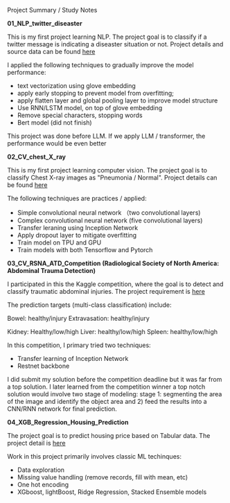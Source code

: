 Project Summary / Study Notes
 
**01_NLP_twitter_diseaster**

This is my first project learning NLP. The project goal is to classify if a twitter message is indicating a diseaster situation or not. Project details and source data can be found [here](https://www.kaggle.com/competitions/nlp-getting-started)

I applied the following techniques to gradually improve the model performance:
- text vectorization using glove embedding
- apply early stopping to prevent model from overfitting;
- apply flatten layer and global pooling layer to improve model structure
- Use RNN/LSTM model, on top of glove embedding
- Remove special characters, stopping words
- Bert model (did not finish)
  
This project was done before LLM. If we apply LLM / transformer, the performance would be even better  


**02_CV_chest_X_ray**

This is my first project learning computer vision. The project goal is to classify Chest X-ray images as "Pneumonia / Normal". Project details can be found [here](https://www.kaggle.com/competitions/pneumonia-chest-x-ray-class-classification/overview)

The following techniques are practices / applied:
- Simple convolutional neural network （two convolutional layers)
- Complex convolutional neural network (five convolutional layers)
- Transfer leraning using Inception Network
- Apply dropout layer to mitigate overfitting
- Train model on TPU and GPU
- Train models with both Tensorflow and Pytorch


**03_CV_RSNA_ATD_Competition (Radiological Society of North America: Abdominal Trauma Detection)** 

I participated in this the Kaggle competition, where the goal is to detect and classify traumatic abdominal injuries. The project requirement is [here](https://www.kaggle.com/competitions/rsna-2023-abdominal-trauma-detection)

The prediction targets (multi-class classification) include:

Bowel: healthy/injury
Extravasation: healthy/injury

Kidney: Healthy/low/high
Liver: healthy/low/high
Spleen: healthy/low/high


In this competition, I primary tried two techniques:
- Transfer learning of Inception Network
- Restnet backbone

I did submit my solution before the competition deadline but it was far from a top solution. I later learned from the competition winner a top notch solution would involve two stage of modeling: stage 1: segmenting the area of the image and identify the object area and 2) feed the results into a CNN/RNN network for final prediction. 


**04_XGB_Regression_Housing_Prediction**

The project goal is to predict housing price based on Tabular data. The project detail is [here](https://www.kaggle.com/competitions/housing-price-prediction-isq/data)

Work in this project primarily involves classic ML techinques:
- Data exploration
- Missing value handling (remove records, fill with mean, etc)
- One hot encoding
- XGboost, lightBoost, Ridge Regression, Stacked Ensemble models










